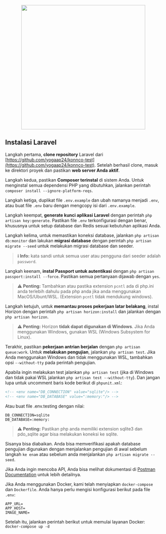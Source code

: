 <p align="center">
  <a href="https://laravel.com" target="_blank">
    <img src="https://raw.githubusercontent.com/laravel/art/master/logo-lockup/5%20SVG/2%20CMYK/1%20Full%20Color/laravel-logolockup-cmyk-red.svg" width="400">
  </a>
</p>

## Instalasi Laravel

Langkah pertama, **clone repository** Laravel dari [https://github.com/yogaap24/konnco-test](https://github.com/yogaap24/konnco-test). Setelah berhasil clone, masuk ke direktori proyek dan pastikan **web server Anda aktif**.

Langkah kedua, pastikan **Composer terinstal** di sistem Anda. Untuk menginstal semua dependensi PHP yang dibutuhkan, jalankan perintah `composer install --ignore-platform-reqs`.

Langkah ketiga, duplikat file `.env.example` dan ubah namanya menjadi `.env`, atau buat file `.env` baru dengan mengcopy isi dari `.env.example`.

Langkah keempat, **generate kunci aplikasi Laravel** dengan perintah `php artisan key:generate`. Pastikan file `.env` terkonfigurasi dengan benar, khususnya untuk setup database dan Redis sesuai kebutuhan aplikasi Anda.

Langkah kelima, untuk memastikan koneksi database, jalankan `php artisan db:monitor` dan lakukan **migrasi database** dengan perintah `php artisan migrate --seed` untuk melakukan migrasi database dan seeder.
> **ℹ️ Info:** kata sandi untuk semua user atau pengguna dari seeder adalah ```password```.

Langkah keenam, **instal Passport untuk autentikasi** dengan `php artisan passport:install --force`. Pastikan semua pertanyaan dijawab dengan `yes`.

> **⚠️ Penting:** Tambahkan atau pastika extension ```pcntl``` ada di php.ini anda terlebih dahulu pada php anda jika anda menggunakan MacOS/Ubunt/WSL. (Extension `pcntl` tidak mendukung windows). 

Langkah ketujuh, untuk **memantau proses pekerjaan latar belakang**, instal Horizon dengan perintah `php artisan horizon:install` dan jalankan dengan `php artisan horizon`.

> **⚠️ Penting:** Horizon **tidak dapat digunakan di Windows**. Jika Anda menggunakan Windows, gunakan WSL (Windows Subsystem for Linux).

Terakhir, pastikan **pekerjaan antrian berjalan** dengan `php artisan queue:work`. Untuk **melakukan pengujian**, jalankan `php artisan test`. Jika Anda menggunakan Windows dan tidak menggunakan WSL, tambahkan opsi `--without-tty` pada perintah pengujian.

Apabila ingin melakukan test jalankan `php artisan test` (jika di Windows dan tidak pakai WSL jalankan `php artisan test --without-tty`). Dan jangan lupa untuk uncomment baris kode berikut di `phpunit.xml`:

```xml
<!-- <env name="DB_CONNECTION" value="sqlite"/> -->
<!-- <env name="DB_DATABASE" value=":memory:"/> -->
```

Atau buat file .env.testing dengan nilai:
```
DB_CONNECTION=sqlite
DB_DATABASE=:memory:
```
> **⚠️ Penting:** Pastikan php anda memiliki extension sqlite3 dan pdo_sqlite agar bisa melakukan koneksi ke sqlite.

Sisanya bisa diabaikan. Anda bisa memverifikasi apakah database pengujian digunakan dengan menjalankan pengujian di awal sebelum langkah `ke enam` atau sebelum anda menjalankan ```php artisan migrate --seed```.

Jika Anda ingin mencoba API, Anda bisa melihat dokumentasi di [Postman Documentation](https://documenter.getpostman.com/view/4450235/2sA3XPEPE7) untuk lebih detailnya.

Jika Anda menggunakan Docker, kami telah menyiapkan `docker-compose` dan `Dockerfile`. Anda hanya perlu mengisi konfigurasi berikut pada file `.env`:

```env
APP_URL=
APP_HOST=
IMAGE_NAME=
```
Setelah itu, jalankan perintah berikut untuk memulai layanan Docker:
```docker-compose up -d```
